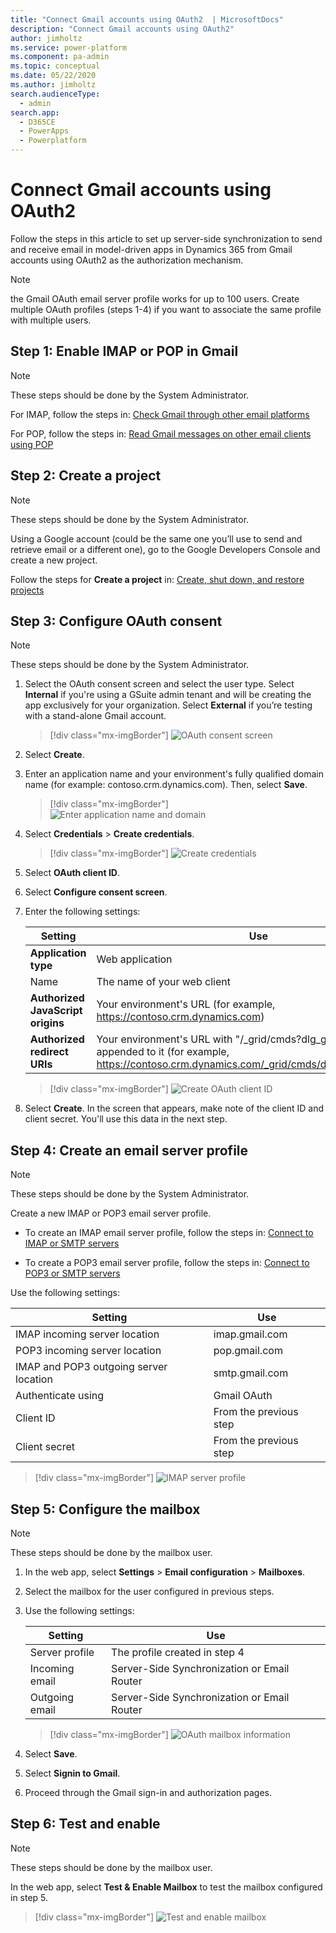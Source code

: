 ```yaml
---
title: "Connect Gmail accounts using OAuth2  | MicrosoftDocs"
description: "Connect Gmail accounts using OAuth2"
author: jimholtz
ms.service: power-platform
ms.component: pa-admin
ms.topic: conceptual
ms.date: 05/22/2020
ms.author: jimholtz
search.audienceType: 
  - admin
search.app: 
  - D365CE
  - PowerApps
  - Powerplatform
---
```

# Connect Gmail accounts using OAuth2 

Follow the steps in this article to set up server-side synchronization to send and receive email in model-driven apps in Dynamics 365 from Gmail accounts using OAuth2 as the authorization mechanism.

> [!NOTE]
> the Gmail OAuth email server profile works for up to 100 users. Create multiple OAuth profiles (steps 1-4) if you want to associate the same profile with multiple users.

## Step 1: Enable IMAP or POP in Gmail

> [!NOTE]
> These steps should be done by the System Administrator.

For IMAP, follow the steps in: [Check Gmail through other email platforms](https://support.google.com/mail/answer/7126229)

For POP, follow the steps in: [Read Gmail messages on other email clients using POP](https://support.google.com/mail/answer/7104828)

## Step 2: Create a project

> [!NOTE]
> These steps should be done by the System Administrator.

Using a Google account (could be the same one you’ll use to send and retrieve email or a different one), go to the Google Developers Console and create a new project.

Follow the steps for **Create a project** in: [Create, shut down, and restore projects ](https://support.google.com/googleapi/answer/6251787)

## Step 3: Configure OAuth consent 

> [!NOTE]
> These steps should be done by the System Administrator.

1. Select the OAuth consent screen and select the user type. Select **Internal** if you're using a GSuite admin tenant and will be creating the app exclusively for your organization. Select **External** if you’re testing with a stand-alone Gmail account. 

   > [!div class="mx-imgBorder"] 
   > ![OAuth consent screen](media/gmail-oauth-consent-screen.png "OAuth consent screen")

2. Select **Create**.

3. Enter an application name and your environment's fully qualified domain name (for example: contoso.crm.dynamics.com). Then, select **Save**.

   > [!div class="mx-imgBorder"] 
   > ![Enter application name and domain](media/gmail-oauth-consent-domain-name.png "Enter application name and domain")

4. Select **Credentials** > **Create credentials**.

   > [!div class="mx-imgBorder"] 
   > ![Create credentials](media/gmail-oauth-consent-create-credentials.png "Create credentials")

5. Select **OAuth client ID**.

6. Select **Configure consent screen**.

7. Enter the following settings:

   |Setting  |Use  |
   |---------|---------|
   |**Application type**     | Web application         |
   |Name     |  The name of your web client       |
   |**Authorized JavaScript origins**     | Your environment's  URL (for example, https://contoso.crm.dynamics.com)        |
   |**Authorized redirect URIs**     | Your environment's URL with "/_grid/cmds?dlg_gmailoauth.aspx" appended to it (for example, https://contoso.crm.dynamics.com/_grid/cmds/dlg_gmailoauth.aspx)        |

   > [!div class="mx-imgBorder"] 
   > ![Create OAuth client ID](media/gmail-oauth-consent-create-clientid.png "Create OAuth client ID")

8. Select **Create**. In the screen that appears, make note of the client ID and client secret. You'll use this data in the next step.

## Step 4: Create an email server profile

> [!NOTE]
> These steps should be done by the System Administrator.

Create a new IMAP or POP3 email server profile.

- To create an IMAP email server profile, follow the steps in: [Connect to IMAP or SMTP servers](connect-to-imap-servers.md)
  
- To create a POP3 email server profile, follow the steps in: [Connect to POP3 or SMTP servers](connect-to-pop3-or-smtp-servers.md)

Use the following settings:

|Setting  |Use  |
|---------|---------|
| IMAP incoming server location    | imap.gmail.com        |
| POP3 incoming server location    | pop.gmail.com        |
| IMAP and POP3 outgoing server location | smtp.gmail.com |
| Authenticate using  |  Gmail OAuth  |
| Client ID  | From the previous step    |
| Client secret | From the previous step  |

> [!div class="mx-imgBorder"] 
> ![IMAP server profile](media/gmail-oauth-imap-server-profile.png "IMAP server profile")

## Step 5: Configure the mailbox

> [!NOTE]
> These steps should be done by the mailbox user.

1. In the web app, select **Settings** > **Email configuration** > **Mailboxes**.

2. Select the mailbox for the user configured in previous steps.

3. Use the following settings:

   |Setting  |Use  |
   |---------|---------|
   |Server profile    | The profile created in step 4       |
   |Incoming email    | Server-Side Synchronization or Email Router       |
   |Outgoing email | Server-Side Synchronization or Email Router   |

   > [!div class="mx-imgBorder"] 
   > ![OAuth mailbox information](media/gmail-oauth-mailbox-information.png "OAuth mailbox information")

4. Select **Save**.

5. Select **Signin to Gmail**.

6. Proceed through the Gmail sign-in and authorization pages.

## Step 6: Test and enable

> [!NOTE]
> These steps should be done by the mailbox user.

In the web app, select **Test & Enable Mailbox** to test the mailbox configured in step 5.

   > [!div class="mx-imgBorder"] 
   > ![Test and enable mailbox](media/gmail-oauth-test-enable-mailbox.png "Test and enable mailbox")

